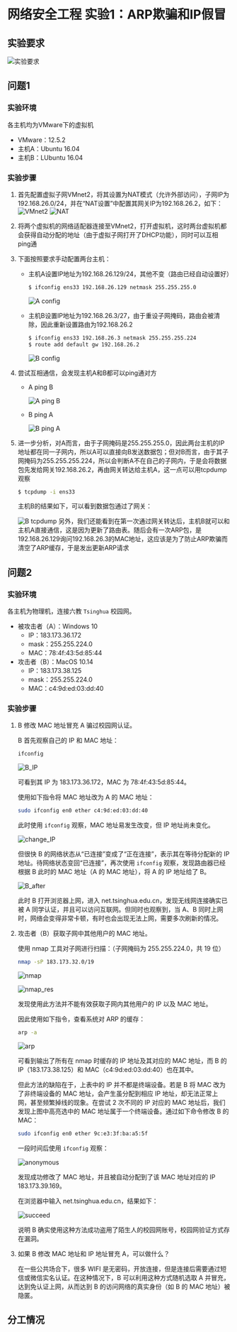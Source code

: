 # 网络安全工程 实验1：ARP欺骗和IP假冒

## 实验要求

![实验要求](fig/question.PNG)

## 问题1

### 实验环境

各主机均为VMware下的虚拟机
- VMware：12.5.2
- 主机A：Ubuntu 16.04
- 主机B：LUbuntu 16.04

### 实验步骤

1. 首先配置虚拟子网VMnet2，将其设置为NAT模式（允许外部访问），子网IP为192.168.26.0/24，并在“NAT设置”中配置其网关IP为192.168.26.2，如下：
    ![VMnet2](fig/VMnet2.PNG)
    ![NAT](fig/NAT.PNG)
2. 将两个虚拟机的网络适配器连接至VMnet2，打开虚拟机，这时两台虚拟机都会获得自动分配的地址（由于虚拟子网打开了DHCP功能），同时可以互相ping通
3. 下面按照要求手动配置两台主机：
    - 主机A设置IP地址为192.168.26.129/24，其他不变（路由已经自动设置好）
        ```bash
        $ ifconfig ens33 192.168.26.129 netmask 255.255.255.0
        ```

        ![A config](fig/Aconf.PNG)
    - 主机B设置IP地址为192.168.26.3/27，由于重设子网掩码，路由会被清除，因此重新设置路由为192.168.26.2
        ```bash
        $ ifconfig ens33 192.168.26.3 netmask 255.255.255.224
        $ route add default gw 192.168.26.2
        ```

        ![B config](fig/Bconf.PNG)
4. 尝试互相通信，会发现主机A和B都可以ping通对方
    - A ping B

        ![A ping B](fig/ApingB.PNG)
    - B ping A

        ![B ping A](fig/BpingA.PNG)
5. 进一步分析，对A而言，由于子网掩码是255.255.255.0，因此两台主机的IP地址都在同一子网内，所以A可以直接向B发送数据包；但对B而言，由于其子网掩码为255.255.255.224，所以会判断A不在自己的子网内，于是会将数据包先发给网关192.168.26.2，再由网关转达给主机A，这一点可以用tcpdump观察
    ```bash
    $ tcpdump -i ens33
    ```
    主机B的结果如下，可以看到数据包通过了网关：

    ![B tcpdump](fig/Btcpdump.jpg)
    另外，我们还能看到在第一次通过网关转达后，主机B就可以和主机A直接通信，这是因为更新了路由表。随后会有一次ARP包，是192.168.26.129询问192.168.26.3的MAC地址，这应该是为了防止ARP欺骗而清空了ARP缓存，于是发出更新ARP请求

## 问题2

### 实验环境

各主机为物理机，连接六教 `Tsinghua` 校园网。

- 被攻击者（A）：Windows 10
  - IP：183.173.36.172
  - mask：255.255.224.0
  - MAC：78:4f:43:5d:85:44
- 攻击者（B）：MacOS 10.14
  - IP：183.173.38.125
  - mask：255.255.224.0
  - MAC：c4:9d:ed:03:dd:40

### 实验步骤

1. B 修改 MAC 地址冒充 A 骗过校园网认证。

   B 首先观察自己的 IP 和 MAC 地址：

   ```bash
   ifconfig
   ```

   ![B_IP](./fig/B_IP.png)

   可看到其 IP 为 183.173.36.172，MAC 为 78:4f:43:5d:85:44。

   使用如下指令将 MAC 地址改为 A 的 MAC 地址：

   ```bash
   sudo ifconfig en0 ether c4:9d:ed:03:dd:40
   ```

   此时使用 `ifconfig` 观察，MAC 地址易发生改变，但 IP 地址尚未变化。

   ![change_IP](./fig/change_IP.png)

   但很快 B 的网络状态从“已连接”变成了“正在连接”，表示其在等待分配新的 IP 地址。待网络状态变回“已连接”，再次使用 `ifconfig` 观察，发现路由器已经根据 B 此时的 MAC 地址（A 的 MAC 地址），将 A 的 IP 地址给了 B。

   ![B_after](./fig/B_after.png)

   此时 B 打开浏览器上网，进入 net.tsinghua.edu.cn，发现无线网连接确实已被 A 同学认证，并且可以访问互联网。但同时也观察到，当 A、B 同时上网时，网络会变得非常卡顿，有时也会出现无法上网，需要多次刷新的情况。

2. 攻击者（B）获取子网中其他用户的 MAC 地址。

   使用 nmap 工具对子网进行扫描：（子网掩码为 255.255.224.0，共 19 位）

   ```bash
   nmap -sP 183.173.32.0/19
   ```

   ![nmap](./fig/nmap.png)

   ![nmap_res](./fig/nmap_res.png)

   发现使用此方法并不能有效获取子网内其他用户的 IP 以及 MAC 地址。

   因此使用如下指令，查看系统对 ARP 的缓存：

   ```bash
   arp -a
   ```

   ![arp](./fig/arp.png)

   可看到输出了所有在 nmap 时缓存的 IP 地址及其对应的 MAC 地址，而 B 的 IP（183.173.38.125）和 MAC（c4:9d:ed:03:dd:40）也在其中。

   但此方法的缺陷在于，上表中的 IP 并不都是终端设备。若是 B 将 MAC 改为了非终端设备的 MAC 地址，会产生虽分配到相应 IP 地址，却无法正常上网，甚至频繁掉线的现象。在尝试 2 次不同的 IP 对应的 MAC 地址后，我们发现上图中高亮选中的 MAC 地址属于一个终端设备。通过如下命令修改 B 的 MAC：

   ```bash
   sudo ifconfig en0 ether 9c:e3:3f:ba:a5:5f
   ```

   一段时间后使用 `ifconfig` 观察：

   ![anonymous](./fig/anonymous.png)

   发现成功修改了 MAC 地址，并且被自动分配到了该 MAC 地址对应的 IP 183.173.39.169。

   在浏览器中输入 net.tsinghua.edu.cn，结果如下：

   ![succeed](./fig/succeed.png)

   说明 B 确实使用这种方法成功盗用了陌生人的校园网账号，校园网验证方式存在漏洞。

3. 如果 B 修改 MAC 地址和 IP 地址冒充 A，可以做什么？

   在一些公共场合下，很多 WIFI 是无密码，开放连接，但是连接后需要通过短信或微信实名认证。在这种情况下，B 可以利用这种方式随机选取 A 并冒充，达到免认证上网，从而达到 B 的访问网络的真实身份（如 B 的 MAC 地址）被隐匿。

## 分工情况


